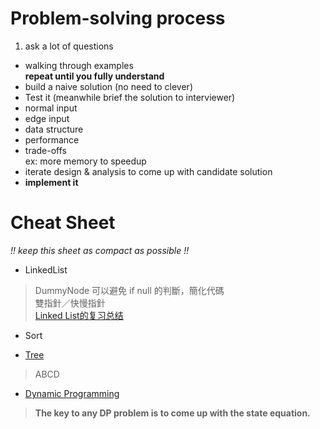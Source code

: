 # Problem-solving process
1. ask a lot of questions
* walking through examples  
**repeat until you fully understand**
* build a naive solution (no need to clever)
* Test it (meanwhile brief the solution to interviewer)
 * normal input
 * edge input
 * data structure
 * performance
 * trade-offs  
 ex: more memory to speedup
* iterate design & analysis to come up with candidate solution
* **implement it**

# Cheat Sheet
*!! keep this sheet as compact as possible !!*

* LinkedList
> DummyNode 可以避免 if null 的判斷，簡化代碼  
> 雙指針／快慢指針  
> [Linked List的复习总结](http://www.jianshu.com/p/3d4be8cbf94b)

* Sort

* [Tree](./Tree.md)
> ABCD

* [Dynamic Programming](./DP.md)
> **The key to any DP problem is to come up with the state equation.**  
